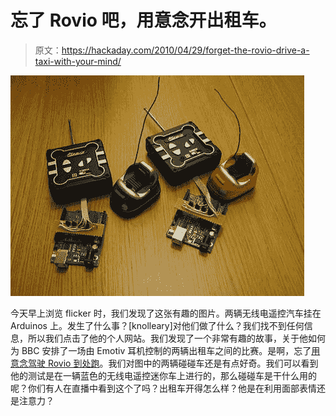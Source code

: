 # 忘了 Rovio 吧，用意念开出租车。

> 原文：<https://hackaday.com/2010/04/29/forget-the-rovio-drive-a-taxi-with-your-mind/>

![](img/0dac4d6d834ca822e5937a6eb82a9799.png "4561079455_d4b2e0155c")

今天早上浏览 flicker 时，我们发现了这张有趣的图片。两辆无线电遥控汽车挂在 Arduinos 上。发生了什么事？[knolleary]对他们做了什么？我们找不到任何信息，所以我们点击了他的个人网站。我们发现了一个非常有趣的故事，关于他如何为 BBC 安排了一场由 Emotiv 耳机控制的两辆出租车之间的比赛。是啊，忘了[用意念驾驶 Rovio 到处跑](http://hackaday.com/2010/04/28/mind-controlled-rovio/)。我们对图中的两辆碰碰车还是有点好奇。我们可以看到他的测试是在一辆蓝色的无线电遥控迷你车上进行的，那么碰碰车是干什么用的呢？你们有人在直播中看到这个了吗？出租车开得怎么样？他是在利用面部表情还是注意力？